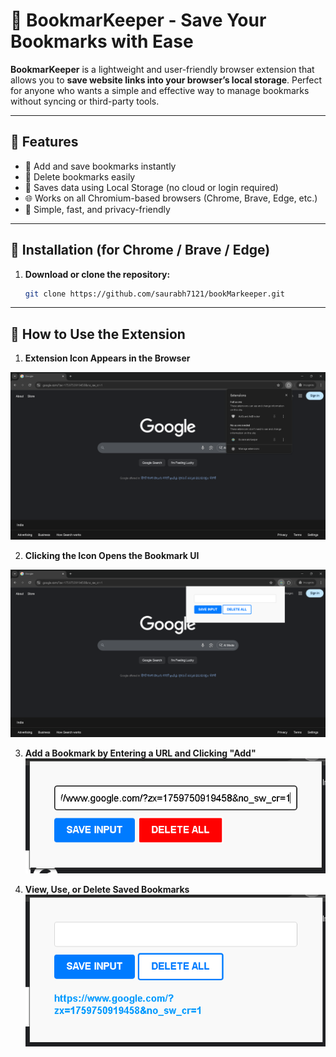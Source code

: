 # 📌 BookmarKeeper - Save Your Bookmarks with Ease

**BookmarKeeper** is a lightweight and user-friendly browser extension that allows you to **save website links into your browser’s local storage**. Perfect for anyone who wants a simple and effective way to manage bookmarks without syncing or third-party tools.

---

## 🚀 Features

- 🔖 Add and save bookmarks instantly
- 🧹 Delete bookmarks easily
- 💾 Saves data using Local Storage (no cloud or login required)
- 🌐 Works on all Chromium-based browsers (Chrome, Brave, Edge, etc.)
- 🧩 Simple, fast, and privacy-friendly

---

## 🧩 Installation (for Chrome / Brave / Edge)

1. **Download or clone the repository:**

   ```bash
   git clone https://github.com/saurabh7121/bookMarkeeper.git

   ```

---

## 📸 **How to Use the Extension**

1. **Extension Icon Appears in the Browser**

<img src="1.png" alt="Step 1" width="600"/>

2. **Clicking the Icon Opens the Bookmark UI**

<img src="2.png" alt="Step 2" width="600"/>

3. **Add a Bookmark by Entering a URL and Clicking "Add"**
   <img src="3.png" alt="Step 3" width="600"/>

4. **View, Use, or Delete Saved Bookmarks**
   <img src="4.png" alt="Step 4" width="600"/>
